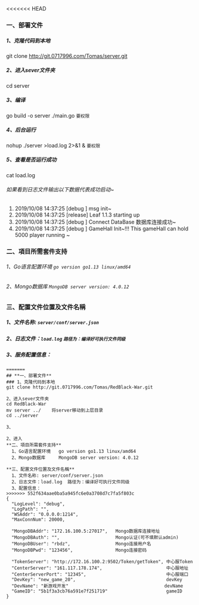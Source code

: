 <<<<<<< HEAD

### **一、部署文件**
##### 1、克隆代码到本地
git clone http://git.0717996.com/Tomas/server.git

##### 2、进入sever文件夹
cd server

##### 3、编译
go build -o server ./main.go  `要权限`

##### 4、后台运行
nohup ./server >load.log 2>&1 &  `要权限`

##### 5、查看是否运行成功
cat load.log

###### 如果看到日志文件输出以下数据代表成功启动~
1. 2019/10/08 14:37:25 [debug  ] msg init~
1. 2019/10/08 14:37:25 [release] Leaf 1.1.3 starting up
1. 2019/10/08 14:37:25 [debug  ] Connect DataBase 数据库连接成功~
1. 2019/10/08 14:37:25 [debug  ] GameHall Init~!!! This gameHall can hold 5000 player running ~


### **二、項目所需套件支持**
###### 1、Go语言配置环境   `go version go1.13 linux/amd64`
###### 2、Mongo数据库     `MongoDB server version: 4.0.12`


### **三、配置文件位置及文件名稱**
##### 1、文件名称: `server/conf/server.json`
##### 2、日志文件：`load.log`  `路径为：编译好可执行文件同级`
##### 3、服务配置信息：
```
=======
## **一、部署文件**
### 1、克隆代码到本地
git clone http://git.0717996.com/Tomas/RedBlack-War.git

2、进入sever文件夹
cd RedBlack-War
mv server ../    将server移动到上层目录
cd ../server

3、

2、进入
**二、項目所需套件支持**
  1、Go语言配置环境   go version go1.13 linux/amd64
  2、Mongo数据库     MongoDB server version: 4.0.12

**三、配置文件位置及文件名稱**
  1、文件名称: server/conf/server.json
  2、日志文件：load.log  路径为：编译好可执行文件同级
  3、配置信息：
>>>>>>> 552f634aae0ba5a945fc6e0a3708d7c7fa5f803c
{
  "LogLevel": "debug",
  "LogPath": "",
  "WSAddr": "0.0.0.0:1214",     
  "MaxConnNum": 20000,

  "MongoDBAddr": "172.16.100.5:27017",   Mongo数据库连接地址
  "MongoDBAuth": "",                     Mongo认证(可不填默认admin)
  "MongoDBUser": "rbdz",                 Mongo连接用户名
  "MongoDBPwd": "123456",                Mongo连接密码

  "TokenServer": "http://172.16.100.2:9502/Token/getToken", 中心服Token
  "CenterServer": "161.117.178.174",                        中心服地址               
  "CenterServerPort": "12345",                              中心服端口
  "DevKey": "new_game_20",                                  devKey
  "DevName": "新游戏开发"                                    devName
  "GameID": "5b1f3a3cb76a591e7f251719"                      gameID
}
```

